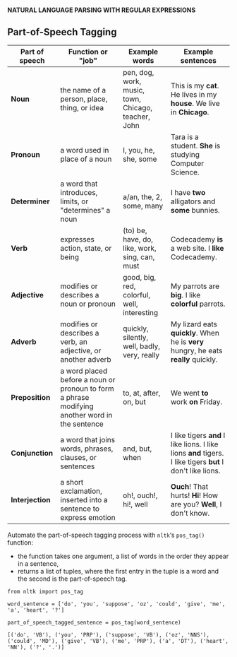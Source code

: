 #### NATURAL LANGUAGE PARSING WITH REGULAR EXPRESSIONS
## Part-of-Speech Tagging

| Part of speech | Function or "job" | Example words | Example sentences |
| --- | --- | --- | --- |
| **Noun** | the name of a person, place, thing, or idea | pen, dog, work, music, town, Chicago, teacher, John | This is my **cat**. He lives in my **house**. We live in **Chicago**. |
| **Pronoun** | a word used in place of a noun | I, you, he, she, some | Tara is a student. **She** is studying Computer Science. |
| **Determiner** | a word that introduces, limits, or "determines" a noun | a/an, the, 2, some, many | I have **two** alligators and **some** bunnies. |
| **Verb** | expresses action, state, or being | (to) be, have, do, like, work, sing, can, must | Codecademy **is** a web site. I **like** Codecademy. |
| **Adjective** | modifies or describes a noun or pronoun | good, big, red, colorful, well, interesting | My parrots are **big**. I like **colorful** parrots. |
| **Adverb** | modifies or describes a verb, an adjective, or another adverb | quickly, silently, well, badly, very, really | My lizard eats **quickly**. When he is **very** hungry, he eats **really** quickly. |
| **Preposition** | a word placed before a noun or pronoun to form a phrase modifying another word in the sentence | to, at, after, on, but | We went **to** work **on** Friday. |
| **Conjunction** | a word that joins words, phrases, clauses, or sentences | and, but, when | I like tigers **and** I like lions. I like lions **and** tigers. I like tigers **but** I don't like lions. |
| **Interjection** | a short exclamation, inserted into a sentence to express emotion | oh!, ouch!, hi!, well | **Ouch**! That hurts! **Hi**! How are you? **Well**, I don't know. |

Automate the part-of-speech tagging process with `nltk`‘s `pos_tag()` function:
* the function takes one argument, a list of words in the order they appear in a sentence,
* returns a list of tuples, where the first entry in the tuple is a word and the second is the part-of-speech tag.

```
from nltk import pos_tag

word_sentence = ['do', 'you', 'suppose', 'oz', 'could', 'give', 'me', 'a', 'heart', '?']

part_of_speech_tagged_sentence = pos_tag(word_sentence)
```
```
[('do', 'VB'), ('you', 'PRP'), ('suppose', 'VB'), ('oz', 'NNS'), ('could', 'MD'), ('give', 'VB'), ('me', 'PRP'), ('a', 'DT'), ('heart', 'NN'), ('?', '.')]
```

